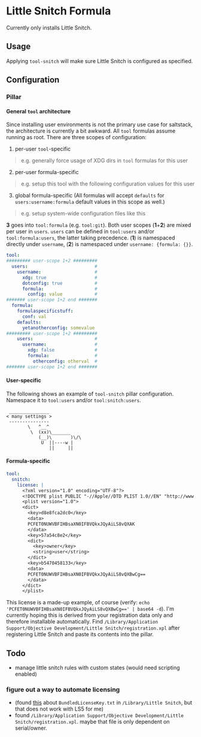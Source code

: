 # Little Snitch Formula
Currently only installs Little Snitch.

## Usage
Applying `tool-snitch` will make sure Little Snitch is configured as specified.

## Configuration
### Pillar
#### General `tool` architecture
Since installing user environments is not the primary use case for saltstack, the architecture is currently a bit awkward. All `tool` formulas assume running as root. There are three scopes of configuration:
1. per-user `tool`-specific
  > e.g. generally force usage of XDG dirs in `tool` formulas for this user
2. per-user formula-specific
  > e.g. setup this tool with the following configuration values for this user
3. global formula-specific (All formulas will accept `defaults` for `users:username:formula` default values in this scope as well.)
  > e.g. setup system-wide configuration files like this

**3** goes into `tool:formula` (e.g. `tool:git`). Both user scopes (**1**+**2**) are mixed per user in `users`. `users` can be defined in `tool:users` and/or `tool:formula:users`, the latter taking precedence. (**1**) is namespaced directly under `username`, (**2**) is namespaced under `username: {formula: {}}`.

```yaml
tool:
######### user-scope 1+2 #########
  users:                         #
    username:                    #
      xdg: true                  #
      dotconfig: true            #
      formula:                   #
        config: value            #
####### user-scope 1+2 end #######
  formula:
    formulaspecificstuff:
      conf: val
    defaults:
      yetanotherconfig: somevalue
######### user-scope 1+2 #########
    users:                       #
      username:                  #
        xdg: false               #
        formula:                 #
          otherconfig: otherval  #
####### user-scope 1+2 end #######
```

#### User-specific
The following shows an example of `tool-snitch` pillar configuration. Namespace it to `tool:users` and/or `tool:snitch:users`.
```
 _______________
< many settings >
 ---------------
        \   ^__^
         \  (xx)\_______
            (__)\       )\/\
             U  ||----w |
                ||     ||
```

#### Formula-specific
```yaml
tool:
  snitch:
    license: |
      <?xml version="1.0" encoding="UTF-8"?>
      <!DOCTYPE plist PUBLIC "-//Apple//DTD PLIST 1.0//EN" "http://www.apple.com/DTDs/PropertyList-1.0.dtd">
      <plist version="1.0">
      <dict>
        <key>d8e8fca2dc0</key>
        <data>
        PCFET0NUWVBFIHBsaXN0IFBVQkxJQyAiLS8vQXAK
        </data>
        <key>57a54c8e2</key>
        <dict>
          <key>owner</key>
          <string>user</string>
        </dict>
        <key>b5470458133</key>
        <data>
        PCFET0NUWVBFIHBsaXN0IFBVQkxJQyAiLS8vQXBwCg==
        </data>
      </dict>
      </plist>
```
This license is a made-up example, of course (verify: `echo 'PCFET0NUWVBFIHBsaXN0IFBVQkxJQyAiLS8vQXBwCg==' | base64 -d`). I'm currently hoping this is derived from your registration data only and therefore installable automatically.
Find `/Library/Application Support/Objective Development/Little Snitch/registration.xpl` after registering Little Snitch and paste its contents into the pillar.

## Todo
- manage little snitch rules with custom states (would need scripting enabled)
### figure out a way to automate licensing
- (found [this](https://community.jamf.com/t5/jamf-pro/deploy-little-snitch-license/m-p/145257) about `BundledLicenseKey.txt` in `/Library/Little Snitch`, but that does not work with LS5 for me)
- found `/Library/Application Support/Objective Development/Little Snitch/registration.xpl`. maybe that file is only dependent on serial/owner.
